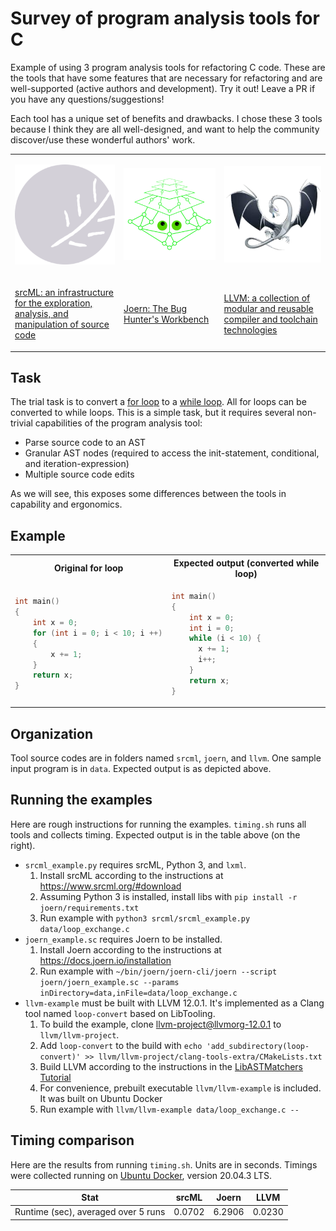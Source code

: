 # Survey of program analysis tools for C

Example of using 3 program analysis tools for refactoring C code.
These are the tools that have some features that are necessary for refactoring and are well-supported (active authors and development).
Try it out! Leave a PR if you have any questions/suggestions!

Each tool has a unique set of benefits and drawbacks.
I chose these 3 tools because I think they are all well-designed, and want to help the community discover/use these wonderful authors' work.


<table>
<tr>
<td style="width: 15%; height: 15%">

![srcml](images/srcml.png)

</td>
<td style="width: 15%; height: 15%">

![joern](images/joern.png)

</td>
<td style="width: 15%; height: 15%">

![llvm](images/llvm.png)

</td>
</tr>
<tr>
<td style="width: 15%; height: 15%">

[srcML: an infrastructure for the exploration, analysis, and manipulation of source code](https://www.srcml.org/)

</td>
<td style="width: 15%; height: 15%">

[Joern: The Bug Hunter's Workbench](https://joern.io/)

</td>
<td style="width: 15%; height: 15%">

[LLVM: a collection of modular and reusable compiler and toolchain technologies](https://llvm.org/)

</td>
</tr>
</table>

## Task

The trial task is to convert a [for loop](https://en.cppreference.com/w/cpp/language/for) to a [while loop](https://en.cppreference.com/w/cpp/language/while).
All for loops can be converted to while loops.
This is a simple task, but it requires several non-trivial capabilities of the program analysis tool:

* Parse source code to an AST
* Granular AST nodes (required to access the init-statement, conditional, and iteration-expression)
* Multiple source code edits

As we will see, this exposes some differences between the tools in capability and ergonomics.

## Example

<table>
<tr>
<th>Original for loop</th>
<th>Expected output (converted while loop)</th>
</tr>
<tr>
<td>

```c
int main()
{
    int x = 0;
    for (int i = 0; i < 10; i ++)
    {
        x += 1;
    }
    return x;
}
```

</td>
<td>

```c
int main()
{
    int x = 0;
    int i = 0;
    while (i < 10) {
      x += 1;
      i++;
    }
    return x;
}
```

</td>
</tr>
</table>

## Organization

Tool source codes are in folders named `srcml`, `joern`, and `llvm`. One sample input program is in `data`. Expected output is as depicted above.

## Running the examples

Here are rough instructions for running the examples.
`timing.sh` runs all tools and collects timing.
Expected output is in the table above (on the right).

* `srcml_example.py` requires srcML, Python 3, and `lxml`.
  1. Install srcML according to the instructions at https://www.srcml.org/#download
  2. Assuming Python 3 is installed, install libs with `pip install -r joern/requirements.txt`
  3. Run example with `python3 srcml/srcml_example.py data/loop_exchange.c`
* `joern_example.sc` requires Joern to be installed.
  1. Install Joern according to the instructions at https://docs.joern.io/installation
  2. Run example with `~/bin/joern/joern-cli/joern --script joern/joern_example.sc --params inDirectory=data,inFile=data/loop_exchange.c`
* `llvm-example` must be built with LLVM 12.0.1. It's implemented as a Clang tool named `loop-convert` based on LibTooling.
  1. To build the example, clone [llvm-project@llvmorg-12.0.1](https://github.com/llvm/llvm-project/tree/llvmorg-12.0.1) to `llvm/llvm-project`.
  2. Add `loop-convert` to the build with `echo 'add_subdirectory(loop-convert)' >> llvm/llvm-project/clang-tools-extra/CMakeLists.txt`
  3. Build LLVM according to the instructions in the [LibASTMatchers Tutorial](https://releases.llvm.org/12.0.1/tools/clang/docs/LibASTMatchersTutorial.html#step-0-obtaining-clang)
  4. For convenience, prebuilt executable `llvm/llvm-example` is included. It was built on Ubuntu Docker
  5. Run example with `llvm/llvm-example data/loop_exchange.c --`

## Timing comparison

Here are the results from running `timing.sh`. Units are in seconds.
Timings were collected running on [Ubuntu Docker](https://hub.docker.com/_/ubuntu), version 20.04.3 LTS.

| Stat          | srcML  | Joern  | LLVM   |
|---------------|--------|--------|--------|
| Runtime (sec), averaged over 5 runs | 0.0702 | 6.2906 | 0.0230 |
